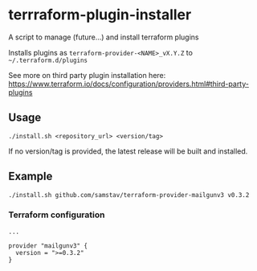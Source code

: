 # terrraform-plugin-installer
A script to manage (future...) and install terraform plugins

Installs plugins as `terraform-provider-<NAME>_vX.Y.Z` to `~/.terraform.d/plugins`

See more on third party plugin installation here: https://www.terraform.io/docs/configuration/providers.html#third-party-plugins

## Usage

```
./install.sh <repository_url> <version/tag>
```

If no version/tag is provided, the latest release will be built and installed.

## Example

```
./install.sh github.com/samstav/terraform-provider-mailgunv3 v0.3.2
```

### Terraform configuration

```
...

provider "mailgunv3" {
  version = ">=0.3.2"
}

```
